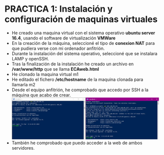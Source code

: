 # PRACTICA 1: Instalación y configuración de maquinas virtuales

- He creado una maquina virtual con el sistema operativo **ubuntu server 16.4**, usando el software de virtualización **VMWare**
- En la creación de la máquina, seleccioné el tipo de **conexion NAT** para que pudiera verse con mi ordenador anfitrión.
- Durante la instalación del sistema operativo, seleccioné que se instalara LAMP y openSSH.
- Tras la finalización de la instalación he creado un archivo en **/var/www/http** que se llama **ECAweb.html**
- He clonado la maquina virtual m1
- He editado el fichero **/etc/hostname** de la maquina clonada para llamarla m2
- Desde el equipo anfitrión, he comprobado que accedo por SSH a la máquina que acabo de crear.
![img](https://github.com/layoel/SWAP2019/blob/master/PRACTICAS/Practica1/imagenes/1ssh.JPG)
- También he comprobado que puedo acceder a la web de ambos servidores.
